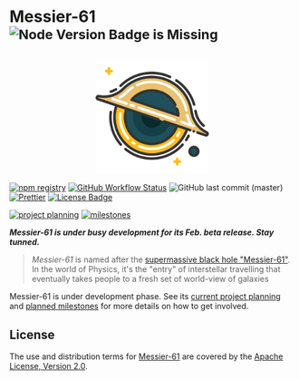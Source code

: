 Messier-61 <sup>![Node Version Badge is Missing][node version badge]</sup>
==========

<div align="center">
<img src="docs/static/img/logo.svg" width="200px">
</div>

[![npm registry][npm registry]](https://www.npmjs.com/package/@paiondata/messier-61)
[![GitHub Workflow Status][release status]](https://github.com/paion-data/messier-61/actions/workflows/release.yml)
![GitHub last commit (master)](https://img.shields.io/github/last-commit/paion-data/messier-61/master?logo=github&style=for-the-badge)
[![Prettier][Prettier badge]](https://prettier.io/)
[![License Badge][license badge]](https://www.apache.org/licenses/LICENSE-2.0)

[![project planning][project planning]](https://github.com/orgs/paion-data/projects/6)
[![milestones][milestones]](https://github.com/paion-data/Messier-61/milestones)

_**Messier-61 is under busy development for its Feb. beta release. Stay tunned.**_

> _Messier-61_ is named after the [supermassive black hole "Messier-61"][Messier-61 Wikipedia]. In the world of Physics,
> it's the "entry" of interstellar travelling that eventually takes people to a fresh set of world-view of galaxies

Messier-61 is under development phase. See its [current project planning][project planning] and
[planned milestones][milestones] for more details on how to get involved.

License
-------

The use and distribution terms for [Messier-61][Messier-61 documentation] are covered by the
[Apache License, Version 2.0][Apache License, Version 2.0].

[Apache License, Version 2.0]: http://www.apache.org/licenses/LICENSE-2.0.html

[license badge]: https://img.shields.io/badge/Apache%202.0-F25910.svg?style=for-the-badge&logo=Apache&logoColor=white

[Messier-61 documentation]: https://paion-data.github.io/Messier-61/
[Messier-61 Wikipedia]: https://en.wikipedia.org/wiki/Messier_61
[milestones]: https://img.shields.io/badge/Milestones-F25910.svg?style=for-the-badge&logo=github&logoColor=white&color=brightgreen

[node version badge]: https://img.shields.io/node/v/@paiondata/messier-61?logo=Node.js&logoColor=white&style=for-the-badge
[npm registry]: https://img.shields.io/npm/v/@paiondata/messier-61?logo=npm&style=for-the-badge

[Prettier badge]: https://img.shields.io/badge/code_style-prettier-ff69b4.svg?style=for-the-badge&logo=Prettier
[project planning]: https://img.shields.io/badge/Project%20Planning-F25910.svg?style=for-the-badge&logo=github&logoColor=white&color=brightgreen

[release status]: https://img.shields.io/github/actions/workflow/status/paion-data/messier-61/release.yml?branch=master&logo=github&style=for-the-badge
